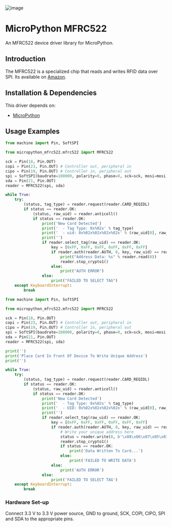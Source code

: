 ![image](https://github.com/mytechnotalent/MicroPython_MFRC522/blob/main/MicroPython_MFRC522.png?raw=true)

# MicroPython MFRC522
An MFRC522 device driver library for MicroPython.

## Introduction
The MFRC522 is a specialized chip that reads and writes RFID data over SPI. Its available on [Amazon](https://www.amazon.com/SunFounder-Mifare-Reader-Arduino-Raspberry/dp/B07KGBJ9VG).

## Installation & Dependencies
This driver depends on:
* [MicroPython](https://github.com/micropython/micropython)

## Usage Examples
```python
from machine import Pin, SoftSPI

from micropython_mfrc522.mfrc522 import MFRC522

sck = Pin(18, Pin.OUT)
copi = Pin(23, Pin.OUT) # Controller out, peripheral in
cipo = Pin(19, Pin.OUT) # Controller in, peripheral out
spi = SoftSPI(baudrate=100000, polarity=0, phase=0, sck=sck, mosi=mosi, miso=miso)
sda = Pin(21, Pin.OUT)
reader = MFRC522(spi, sda)

while True:
    try:
        (status, tag_type) = reader.request(reader.CARD_REQIDL)
        if status == reader.OK:
            (status, raw_uid) = reader.anticoll()
            if status == reader.OK:
                print('New Card Detected')
                print('  - Tag Type: 0x%02x' % tag_type)
                print('  - uid: 0x%02x%02x%02x%02x' % (raw_uid[0], raw_uid[1], raw_uid[2], raw_uid[3]))
                print('')
                if reader.select_tag(raw_uid) == reader.OK:
                    key = [0xFF, 0xFF, 0xFF, 0xFF, 0xFF, 0xFF]
                    if reader.auth(reader.AUTH, 8, key, raw_uid) == reader.OK:
                        print("Address Data: %s" % reader.read(8))
                        reader.stop_crypto1()
                    else:
                        print("AUTH ERROR")
                else:
                    print("FAILED TO SELECT TAG")
    except KeyboardInterrupt:
        break
```
```python
from machine import Pin, SoftSPI

from micropython_mfrc522.mfrc522 import MFRC522

sck = Pin(18, Pin.OUT)
copi = Pin(23, Pin.OUT) # Controller out, peripheral in
cipo = Pin(19, Pin.OUT) # Controller in, peripheral out
spi = SoftSPI(baudrate=100000, polarity=0, phase=0, sck=sck, mosi=mosi, miso=miso)
sda = Pin(21, Pin.OUT)
reader = MFRC522(spi, sda)

print('')
print('Place Card In Front Of Device To Write Unique Address')
print('')

while True:
    try:
        (status, tag_type) = reader.request(reader.CARD_REQIDL)
        if status == reader.OK:
            (status, raw_uid) = reader.anticoll()
            if status == reader.OK:
                print('New Card Detected')
                print('  - Tag Type: 0x%02x' % tag_type)
                print('  - UID: 0x%02x%02x%02x%02x' % (raw_uid[0], raw_uid[1], raw_uid[2], raw_uid[3]))
                print('')
                if reader.select_tag(raw_uid) == reader.OK:
                    key = [0xFF, 0xFF, 0xFF, 0xFF, 0xFF, 0xFF]
                    if reader.auth(reader.AUTH, 8, key, raw_uid) == reader.OK:
                        # Write your unique address here
                        status = reader.write(8, b'\x08\x06\x07\x05\x03\x00\x09\x00\x00\x00\x00\x00\x00\x00\x00\x00')
                        reader.stop_crypto1()
                        if status == reader.OK:
                            print('Data Written To Card...')
                        else:
                            print('FAILED TO WRITE DATA')
                    else:
                        print('AUTH ERROR')
                else:
                    print('FAILED TO SELECT TAG')
    except KeyboardInterrupt:
        break
```

### Hardware Set-up
Connect 3.3 V to 3.3 V power source, GND to ground, SCK, COPI, CIPO, SPI and SDA to the appropriate pins.
